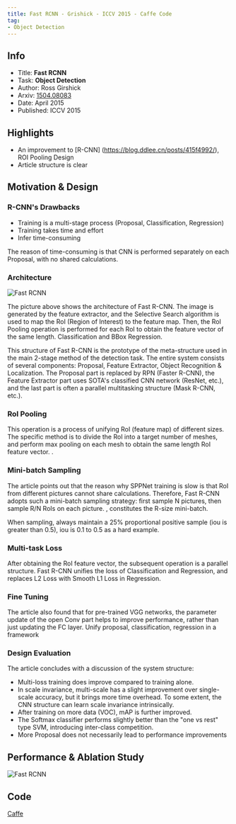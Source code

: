 ```yaml
---
title: Fast RCNN - Grishick - ICCV 2015 - Caffe Code
tag:
- Object Detection
---
```




## Info

- Title: **Fast RCNN**
- Task: **Object Detection**
- Author: Ross Girshick
- Arxiv: [1504.08083](https://arxiv.org/abs/1504.08083)
- Date: April 2015
- Published: ICCV 2015

## Highlights
- An improvement to [R-CNN] (https://blog.ddlee.cn/posts/415f4992/), ROI Pooling Design
- Article structure is clear


<!-- more -->


## Motivation & Design
### R-CNN's Drawbacks
- Training is a multi-stage process (Proposal, Classification, Regression)
- Training takes time and effort
- Infer time-consuming

The reason of time-consuming is that CNN is performed separately on each Proposal, with no shared calculations.

### Architecture
![Fast RCNN](https://i.imgur.com/Hy6fRGr.png)


The picture above shows the architecture of Fast R-CNN. The image is generated by the feature extractor, and the Selective Search algorithm is used to map the RoI (Region of Interest) to the feature map. Then, the RoI Pooling operation is performed for each RoI to obtain the feature vector of the same length. Classification and BBox Regression.

This structure of Fast R-CNN is the prototype of the meta-structure used in the main 2-stage method of the detection task. The entire system consists of several components: Proposal, Feature Extractor, Object Recognition & Localization. The Proposal part is replaced by RPN (Faster R-CNN), the Feature Extractor part uses SOTA's classified CNN network (ResNet, etc.), and the last part is often a parallel multitasking structure (Mask R-CNN, etc.).

### RoI Pooling
This operation is a process of unifying RoI (feature map) of different sizes. The specific method is to divide the RoI into a target number of meshes, and perform max pooling on each mesh to obtain the same length RoI feature vector. .

### Mini-batch Sampling
The article points out that the reason why SPPNet training is slow is that RoI from different pictures cannot share calculations. Therefore, Fast R-CNN adopts such a mini-batch sampling strategy: first sample N pictures, then sample R/N RoIs on each picture. , constitutes the R-size mini-batch.

When sampling, always maintain a 25% proportional positive sample (iou is greater than 0.5), iou is 0.1 to 0.5 as a hard example.

### Multi-task Loss
After obtaining the RoI feature vector, the subsequent operation is a parallel structure. Fast R-CNN unifies the loss of Classification and Regression, and replaces L2 Loss with Smooth L1 Loss in Regression.

### Fine Tuning
The article also found that for pre-trained VGG networks, the parameter update of the open Conv part helps to improve performance, rather than just updating the FC layer.
Unify proposal, classification, regression in a framework

### Design Evaluation
The article concludes with a discussion of the system structure:

- Multi-loss training does improve compared to training alone.
- In scale invariance, multi-scale has a slight improvement over single-scale accuracy, but it brings more time overhead. To some extent, the CNN structure can learn scale invariance intrinsically.
- After training on more data (VOC), mAP is further improved.
- The Softmax classifier performs slightly better than the "one vs rest" type SVM, introducing inter-class competition.
- More Proposal does not necessarily lead to performance improvements

## Performance & Ablation Study
![Fast RCNN](https://i.imgur.com/LcgsD10.png)


## Code
[Caffe](https://github.com/rbgirshick/fast-rcnn)